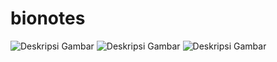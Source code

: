 # bionotes
![Deskripsi Gambar](https://user-images.githubusercontent.com/45864165/246680421-cfd53864-2cef-47e9-a0f5-023174ba779b.png)
![Deskripsi Gambar](https://user-images.githubusercontent.com/45864165/246680417-056e368d-f36f-43e5-81b4-ae198b381758.png)
![Deskripsi Gambar](https://user-images.githubusercontent.com/45864165/246680414-a83e245a-e837-4c2e-ae9a-578fd09ed08a.png)
